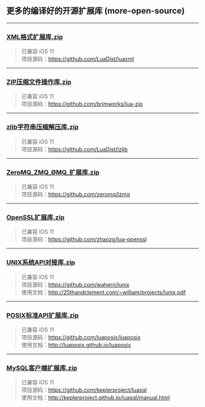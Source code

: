 ## 更多的编译好的开源扩展库 (more-open-source)


---

### [XML格式扩展库.zip](http://static.zybuluo.com/xxtouch/cxbtsovntpnmu0brgf8j1zhe/XML格式扩展库.zip)
> 已兼容 iOS 11  
> 项目源码：https://github.com/LuaDist/luaxml  

---

### [ZIP压缩文件操作库.zip](http://static.zybuluo.com/xxtouch/ewzac9vbpv0xo317kn2sngc9/ZIP压缩文件操作库.zip)
> 已兼容 iOS 11  
> 项目源码：https://github.com/brimworks/lua-zip  

---

### [zlib字符串压缩解压库.zip](http://static.zybuluo.com/xxtouch/fv8gj5ok4n4nhiv80qye1zph/zlib字符串压缩解压库.zip)
> 已兼容 iOS 11  
> 项目源码：https://github.com/LuaDist/lzlib  

---

### [ZeroMQ_ZMQ_ØMQ_扩展库.zip](http://static.zybuluo.com/xxtouch/m8ewask2hrdxs4xpp5hfentf/ZeroMQ_ZMQ_ØMQ_扩展库.zip)
> 已兼容 iOS 11  
> 项目源码：https://github.com/zeromq/lzmq  

---

### [OpenSSL扩展库.zip](http://static.zybuluo.com/xxtouch/mu8qj56vm83c3f6i7rjdwxcg/OpenSSL扩展库.zip)  
> 已兼容 iOS 11  
> 项目源码：https://github.com/zhaozg/lua-openssl  

---

### [UNIX系统API对接库.zip](http://static.zybuluo.com/xxtouch/qcroam449jtiq2j3rbzcuy4o/UNIX系统API对接库.zip)  
> 已兼容 iOS 11  
> 项目源码：https://github.com/wahern/lunix  
> 使用文档：http://25thandclement.com/~william/projects/lunix.pdf  

---

### [POSIX标准API扩展库.zip](http://static.zybuluo.com/xxtouch/5vc0t7hb9vhnnln8nlwcfagk/POSIX标准API扩展库.zip)  
> 已兼容 iOS 11  
> 项目源码：https://github.com/luaposix/luaposix  
> 使用文档：http://luaposix.github.io/luaposix  

---

### [MySQL客户端扩展库.zip](http://static.zybuluo.com/xxtouch/ez5rlsx3v5ci2i5eacb92fgo/MySQL客户端扩展库.zip)  
> 已兼容 iOS 11  
> 项目源码：https://github.com/keplerproject/luasql  
> 使用文档：http://keplerproject.github.io/luasql/manual.html  

